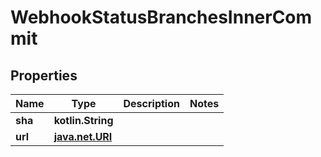 
# WebhookStatusBranchesInnerCommit

## Properties
Name | Type | Description | Notes
------------ | ------------- | ------------- | -------------
**sha** | **kotlin.String** |  | 
**url** | [**java.net.URI**](java.net.URI.md) |  | 



